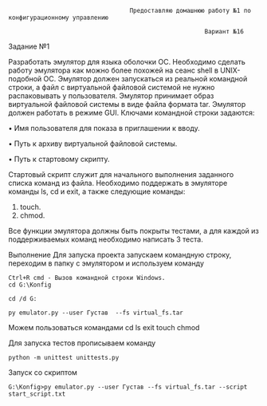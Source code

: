                                       Предоставляю домашнюю работу №1 по конфигурационному управлению

                                                           Вариант №16
Задание №1

Разработать эмулятор для языка оболочки ОС. Необходимо сделать работу
эмулятора как можно более похожей на сеанс shell в UNIX-подобной ОС.
Эмулятор должен запускаться из реальной командной строки, а файл с
виртуальной файловой системой не нужно распаковывать у пользователя.
Эмулятор принимает образ виртуальной файловой системы в виде файла формата
tar. Эмулятор должен работать в режиме GUI.
Ключами командной строки задаются:  

• Имя пользователя для показа в приглашении к вводу.

• Путь к архиву виртуальной файловой системы.

• Путь к стартовому скрипту.

Стартовый скрипт служит для начального выполнения заданного списка
команд из файла.
Необходимо поддержать в эмуляторе команды ls, cd и exit, а также
следующие команды:
1. touch.
2. chmod.

Все функции эмулятора должны быть покрыты тестами, а для каждой из
поддерживаемых команд необходимо написать 3 теста.


Выполнение
Для запуска проекта запускаем командную строку, переходим в папку с эмулятором и используем команду

    Ctrl+R cmd - Вызов командной строки Windows.
    cd G:\Konfig
    
    cd /d G:
    
    py emulator.py --user Густав  --fs virtual_fs.tar
    
Можем пользоваться командами cd ls exit touch chmod

Для запуска тестов прописываем команду

    python -m unittest unittests.py

Запуск со скриптом

    G:\Konfig>py emulator.py --user Густав --fs virtual_fs.tar --script start_script.txt

   

